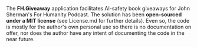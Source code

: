 The **FH.Giveaway** application facilitates AI-safety book giveaways for John Sherman's For Humanity Podcast. The solution has been **open-sourced under a MIT license** (see License.md for further details).  Even so, the code is mostly for the author's own personal use so there is no documentation on offer, nor does the author have any intent of documenting the code in the near future.